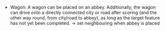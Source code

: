 

* Wagon: A wagon can be placed on an abbey. Additionally, the wagon can drive onto a directly connected city or road after scoring (and the other way round, from city/road to abbey), as long as the target feature has not yet been completed. -> set neighbouring when abbey is placed

